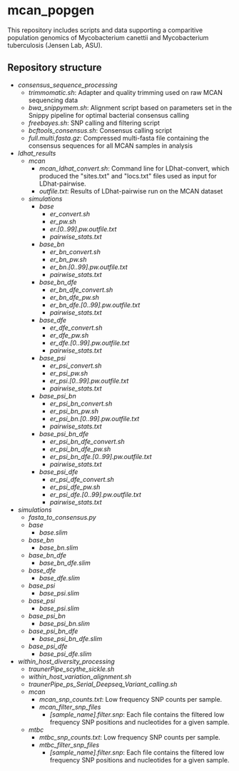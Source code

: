 # mcan_popgen
This repository includes scripts and data supporting a comparitive population genomics of Mycobacterium canettii and Mycobacterium tuberculosis (Jensen Lab, ASU).

## Repository structure  

- *consensus_sequence_processing*
  - *trimmomatic.sh*: Adapter and quality trimming used on raw MCAN sequencing data
  - *bwa_snippymem.sh*: Alignment script based on parameters set in the Snippy pipeline for optimal bacterial consensus calling
  - *freebayes.sh*: SNP calling and filtering script
  - *bcftools_consensus.sh*: Consensus calling script
  - *full.multi.fasta.gz*: Compressed multi-fasta file containing the consensus sequences for all MCAN samples in analysis
- *ldhat_results*
  - *mcan*
  	- *mcan_ldhat_convert.sh*: Command line for LDhat-convert, which produced the "sites.txt" and "locs.txt" files used as input for LDhat-pairwise.
  	- *outfile.txt*: Results of LDhat-pairwise run on the MCAN dataset
  - *simulations*
  	- *base*
  		- *er_convert.sh*
  		- *er_pw.sh*
  		- *er.[0..99].pw.outfile.txt*
  		- *pairwise_stats.txt*
  	- *base_bn*
  		- *er_bn_convert.sh*
  		- *er_bn_pw.sh*
  		- *er_bn.[0..99].pw.outfile.txt*
  		- *pairwise_stats.txt*
  	- *base_bn_dfe*
  		- *er_bn_dfe_convert.sh*
  		- *er_bn_dfe_pw.sh*
  		- *er_bn_dfe.[0..99].pw.outfile.txt*
  		- *pairwise_stats.txt*
  	- *base_dfe*
  		- *er_dfe_convert.sh*
  		- *er_dfe_pw.sh*
  		- *er_dfe.[0..99].pw.outfile.txt*
  		- *pairwise_stats.txt*
  	- *base_psi*
  		- *er_psi_convert.sh*
  		- *er_psi_pw.sh*
  		- *er_psi.[0..99].pw.outfile.txt*
  		- *pairwise_stats.txt*
  	- *base_psi_bn*
  		- *er_psi_bn_convert.sh*
  		- *er_psi_bn_pw.sh*
  		- *er_psi_bn.[0..99].pw.outfile.txt*
  		- *pairwise_stats.txt*
  	- *base_psi_bn_dfe*
  		- *er_psi_bn_dfe_convert.sh*
  		- *er_psi_bn_dfe_pw.sh*
  		- *er_psi_bn_dfe.[0..99].pw.outfile.txt*
  		- *pairwise_stats.txt*
  	- *base_psi_dfe*
  		- *er_psi_dfe_convert.sh*
  		- *er_psi_dfe_pw.sh*
  		- *er_psi_dfe.[0..99].pw.outfile.txt*
  		- *pairwise_stats.txt*
- *simulations*
	- *fasta_to_consensus.py*
	- *base*
		- *base.slim*
	- *base_bn*
		- *base_bn.slim*
	- *base_bn_dfe*
		- *base_bn_dfe.slim*
	- *base_dfe*
		- *base_dfe.slim*
	- *base_psi*
		- *base_psi.slim*
	- *base_psi*
		- *base_psi.slim*
	- *base_psi_bn*
		- *base_psi_bn.slim*
	- *base_psi_bn_dfe*
		- *base_psi_bn_dfe.slim*
	- *base_psi_dfe*
		- *base_psi_dfe.slim*
- *within_host_diversity_processing*
	- *traunerPipe_scythe_sickle.sh*
	- *within_host_variation_alignment.sh*
	- *traunerPipe_ps_Serial_Deepseq_Variant_calling.sh*
	- *mcan*
		- *mcan_snp_counts.txt*: Low frequency SNP counts per sample.
		- *mcan_filter_snp_files*
			- *[sample_name].filter.snp*: Each file contains the filtered low frequency SNP positions and nucleotides for a given sample.
	- *mtbc*
		- *mtbc_snp_counts.txt*: Low frequency SNP counts per sample.
		- *mtbc_filter_snp_files*
			- *[sample_name].filter.snp*: Each file contains the filtered low frequency SNP positions and nucleotides for a given sample.

